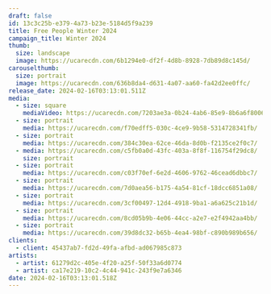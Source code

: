 ```yaml
---
draft: false
id: 13c3c25b-e379-4a73-b23e-5184d5f9a239
title: Free People Winter 2024
campaign_title: W﻿inter 2024
thumb:
  size: landscape
  image: https://ucarecdn.com/6b1294e0-df2f-4d8b-8928-7db89d8c145d/
carouselthumb:
  size: portrait
  image: https://ucarecdn.com/636b8da4-d631-4a07-aa60-fa42d2ee0ffc/
release_date: 2024-02-16T03:13:01.511Z
media:
  - size: square
    mediaVideo: https://ucarecdn.com/7203ae3a-0b24-4ab6-85e9-8b6a6f800624/
  - size: portrait
    media: https://ucarecdn.com/f70edff5-030c-4ce9-9b58-5314728341fb/
  - size: portrait
    media: https://ucarecdn.com/384c30ea-62ce-46da-8d0b-f2135ce2f0c7/
  - media: https://ucarecdn.com/c5fb0a0d-43fc-403a-8f8f-116754f29dc8/
    size: portrait
  - size: portrait
    media: https://ucarecdn.com/c03f70ef-6e2d-4606-9762-46cead6dbbc7/
  - size: portrait
    media: https://ucarecdn.com/7d0aea56-b175-4a54-81cf-18dcc6851a08/
  - size: portrait
    media: https://ucarecdn.com/3cf00497-12d4-4918-9ba1-a6a625c21b1d/
  - size: portrait
    media: https://ucarecdn.com/8cd05b9b-4e06-44cc-a2e7-e2f4942aa4bb/
  - size: portrait
    media: https://ucarecdn.com/39d8dc32-b65b-4ea4-98bf-c890b989b656/
clients:
  - client: 45437ab7-fd2d-49fa-afbd-ad067985c873
artists:
  - artist: 61279d2c-405e-4f20-a25f-50f33a6d0774
  - artist: ca17e219-10c2-4c44-941c-243f9e7a6346
date: 2024-02-16T03:13:01.518Z
---
```


